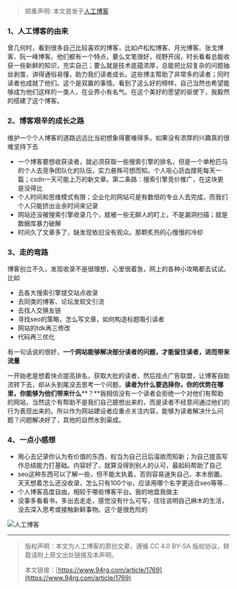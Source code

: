 > 郑重声明: 本文首发于[人工博客](https://www.94rg.com)

### 1、人工博客的由来

​       曾几何时，看到很多自己比较喜欢的博客，比如卢松松博客、月光博客、张戈博客、阮一峰博客。他们都有一个特点，要么文笔很好，视野开阔，时长看看总能收获一些新鲜的知识，充实自己；要么就是技术底蕴浓厚，总能把比较复杂的问题抽丝剥茧，讲得通俗易懂，助力我们读者成长。这些博主帮助了非常多的读者；同时读者也成就了他们。这个是双赢的事情。看到了这么好的榜样，自己当然也希望能够成为他们这样的一类人，在业界小有名气。在这个美好的愿望的驱使下，我毅然的搭建了这个博客。



### 2、博客艰辛的成长之路

​       维护一个个人博客的道路远远比当初想象得要难得多。如果没有浓厚的兴趣真的很难坚持下去

- 一个博客要想收获读者，就必须获取一些搜索引擎的排名，但是一个单枪匹马的个人去竞争团队化的队伍，实力悬殊可想而知。个人呕心沥血撑死每天一篇；csdn一天可能上万的新文章。第二条路：搜索引擎竞价推广，在这块更是没得比
- 个人时间和思维模式有限；企业化的网站可是有数倍的专业人去完成，而我们个人只能挤出业余时间来记录
- 网站还没被搜索引擎收录几个，就被一些无聊人的盯上，不是漏洞扫描；就是数据库暴力破解
- 时间久了文章多了，缺发现依旧没有观众。那颗炙热的心慢慢的冷却



### 3、走的弯路

博客创立不久，发现收录不是很理想，心里很着急，网上的各种小攻略都去试试。比如

- 去各大搜索引擎提交站点收录
- 去同类的博客、论坛发软文引流
- 去找人交换友链
- 寻找seo的策略，怎么写文章，如何构造标题吸引读者
- 网站的tdk再三修改
- 代码再三优化



有一句话说的很好，**一个网站能够解决部分读者的问题，才能留住读者，进而带来流量**



一开始老是想着快点提高排名，获取大批的读者，然后挂点广告联盟，让博客自助流转下去，却从头到尾没去思考一个问题，**读者为什么要选择你，你的优势在哪里，你能够为他们带来什么****？**我相信没有一个读者会拒绝一个对他们有帮助的网站，当然这个有帮助不是我们自己臆想出来的，而是读者不经意间通过他们的行为表现出来的。所以作为网站建设者应重点关注内容，能够为读者解决什么问题？问题解决好了，其他的自然水到渠成。



### 4、一点小感想

- 用心去记录你认为有价值的东西，权当为自己日后温故而知新；为自己提高写作总结能力打基础。内容好了，就算没得到别人的认可，最起码帮助了自己
- seo这种东西可以了解一些，但不能太执着，否则容易迷失自己，本木倒置。天天想着怎么还没收录，怎么只有100个ip，应该用哪个名字更适合seo等等...
- 个人博客高度自由，相较于哪些博客平台。我的地盘我做主
- 没事多看看书，多出去走走，感觉没有什么可写，往往说明自己麻木的生活，没去深入思考或接触新鲜事物。这个是很危险的



![人工博客](http://oss.94rg.com/oneblog/20200516153233593.jpg-94rg002)  



------

> 版权声明：本文为人工博客的原创文章，遵循 CC 4.0 BY-SA 版权协议，转载请附上原文出处链接及本声明。
>
> 本文链接：[https://www.94rg.com/article/1769](https://www.94rg.com/article/1769)

